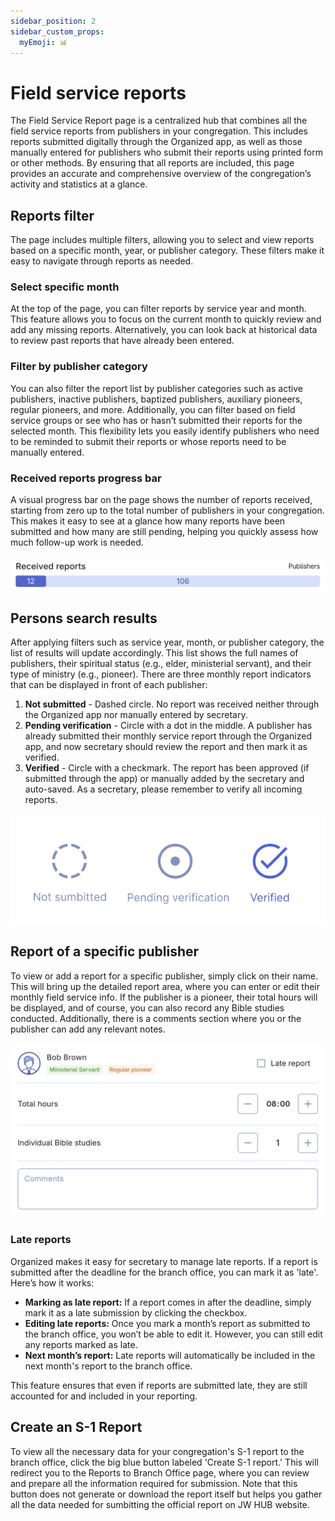```yaml
---
sidebar_position: 2
sidebar_custom_props:
  myEmoji: 📊
---
```


# Field service reports

The Field Service Report page is a centralized hub that combines all the field service reports from publishers in your congregation. This includes reports submitted digitally through the Organized app, as well as those manually entered for publishers who submit their reports using printed form or other methods. By ensuring that all reports are included, this page provides an accurate and comprehensive overview of the congregation’s activity and statistics at a glance.

## Reports filter

The page includes multiple filters, allowing you to select and view reports based on a specific month, year, or publisher category. These filters make it easy to navigate through reports as needed.

### Select specific month

At the top of the page, you can filter reports by service year and month. This feature allows you to focus on the current month to quickly review and add any missing reports. Alternatively, you can look back at historical data to review past reports that have already been entered.

### Filter by publisher category

You can also filter the report list by publisher categories such as active publishers, inactive publishers, baptized publishers, auxiliary pioneers, regular pioneers, and more. Additionally, you can filter based on field service groups or see who has or hasn’t submitted their reports for the selected month. This flexibility lets you easily identify publishers who need to be reminded to submit their reports or whose reports need to be manually entered.

### Received reports progress bar

A visual progress bar on the page shows the number of reports received, starting from zero up to the total number of publishers in your congregation. This makes it easy to see at a glance how many reports have been submitted and how many are still pending, helping you quickly assess how much follow-up work is needed.

![Received reports progress bar](./img/received-reports-bar.png)

## Persons search results

After applying filters such as service year, month, or publisher category, the list of results will update accordingly. This list shows the full names of publishers, their spiritual status (e.g., elder, ministerial servant), and their type of ministry (e.g., pioneer). There are three monthly report indicators that can be displayed in front of each publisher:

1. **Not submitted** - Dashed circle. No report was received neither through the Organized app nor manually entered by secretary.
2. **Pending verification** - Circle with a dot in the middle. A publisher has already submitted their monthly service report through the Organized app, and now secretary should review the report and then mark it as verified.
3. **Verified** - Circle with a checkmark. The report has been approved (if submitted through the app) or manually added by the secretary and auto-saved. As a secretary, please remember to verify all incoming reports.

![States of publisher reports](./img/report-states.jpg)

## Report of a specific publisher

To view or add a report for a specific publisher, simply click on their name. This will bring up the detailed report area, where you can enter or edit their monthly field service info. If the publisher is a pioneer, their total hours will be displayed, and of course, you can also record any Bible studies conducted. Additionally, there is a comments section where you or the publisher can add any relevant notes.

![Field service report of publishers](./img/report-example.png)

### Late reports

Organized makes it easy for secretary to manage late reports. If a report is submitted after the deadline for the branch office, you can mark it as 'late'. Here’s how it works:

- **Marking as late report:** If a report comes in after the deadline, simply mark it as a late submission by clicking the checkbox.
- **Editing late reports:** Once you mark a month’s report as submitted to the branch office, you won’t be able to edit it. However, you can still edit any reports marked as late.
- **Next month’s report:** Late reports will automatically be included in the next month's report to the branch office.

This feature ensures that even if reports are submitted late, they are still accounted for and included in your reporting.

## Create an S-1 Report

To view all the necessary data for your congregation's S-1 report to the branch office, click the big blue button labeled 'Create S-1 report.' This will redirect you to the Reports to Branch Office page, where you can review and prepare all the information required for submission. Note that this button does not generate or download the report itself but helps you gather all the data needed for sumbitting the official report on JW HUB website.